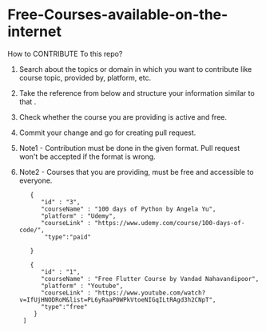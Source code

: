 # Free-Courses-available-on-the-internet


How to CONTRIBUTE  To this repo?

1. Search about the topics or domain in which you want to contribute like course topic, provided by, platform, etc.
2. Take the reference from below and structure your information similar to that .
3. Check whether the course you are providing is active and free.
4. Commit your change and go for creating pull request.
6. Note1 - Contribution must be done in the given format. Pull request won't be accepted if the format is wrong.
7. Note2 -  Courses that you are providing, must be free and accessible to everyone.




    ``` [
       {
          "id" : "3",
          "courseName" : "100 days of Python by Angela Yu",
          "platform" : "Udemy",
          "courseLink" : "https://www.udemy.com/course/100-days-of-code/",
           "type":"paid"
         
       }
     
       {
          "id" : "1",
          "courseName" : "Free Flutter Course by Vandad Nahavandipoor",
          "platform" : "Youtube",
          "courseLink" : "https://www.youtube.com/watch?v=IfUjHNODRoM&list=PL6yRaaP0WPkVtoeNIGqILtRAgd3h2CNpT",
          "type":"free"
        }
     ] 
